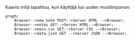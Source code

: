 Kaavio mitä tapahtuu, kun käyttäjä luo uuden muistiinpanon:

```mermaid
graph;
    Browser-->new_note POST-->Server HTML -->Browser;
    Browser-->notes GET-->Server HTML-->Browser;
    Browser-->main.css GET-->Server CSS -->Browser;
    Browser-->data.json GET -->Server JSON -->Browser;
```
